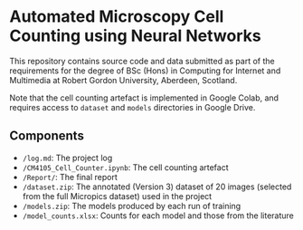 # Automated Microscopy Cell Counting using Neural Networks

This repository contains source code  and data submitted as part of the requirements for the degree of BSc (Hons) in Computing for Internet and Multimedia at Robert Gordon University, Aberdeen, Scotland.

Note that the cell counting artefact is implemented in Google Colab, and requires access to `dataset` and `models` directories in Google Drive.

## Components

- `/log.md`: The project log
- `/CM4105_Cell_Counter.ipynb`: The cell counting artefact
- `/Report/`: The final report
- `/dataset.zip`: The annotated (Version 3) dataset of 20 images (selected from the full Micropics dataset) used in the project
- `/models.zip`: The models produced by each run of training
- `/model_counts.xlsx`: Counts for each model and those from the literature